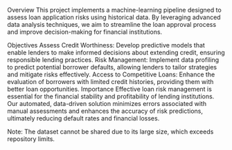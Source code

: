 Overview
This project implements a machine-learning pipeline designed to assess loan application risks using historical data. By leveraging advanced data analysis techniques, we aim to streamline the loan approval process and improve decision-making for financial institutions.

Objectives
Assess Credit Worthiness: Develop predictive models that enable lenders to make informed decisions about extending credit, ensuring responsible lending practices.
Risk Management: Implement data profiling to predict potential borrower defaults, allowing lenders to tailor strategies and mitigate risks effectively.
Access to Competitive Loans: Enhance the evaluation of borrowers with limited credit histories, providing them with better loan opportunities.
Importance
Effective loan risk management is essential for the financial stability and profitability of lending institutions. Our automated, data-driven solution minimizes errors associated with manual assessments and enhances the accuracy of risk predictions, ultimately reducing default rates and financial losses.

Note: The dataset cannot be shared due to its large size, which exceeds repository limits.
